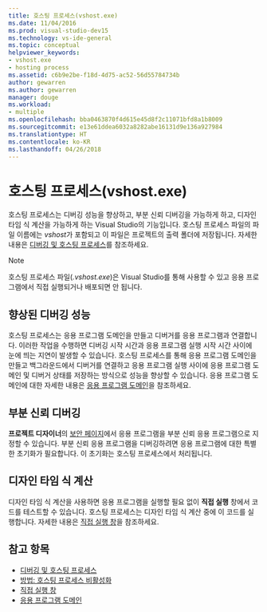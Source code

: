 ```yaml
---
title: 호스팅 프로세스(vshost.exe)
ms.date: 11/04/2016
ms.prod: visual-studio-dev15
ms.technology: vs-ide-general
ms.topic: conceptual
helpviewer_keywords:
- vshost.exe
- hosting process
ms.assetid: c6b9e2be-f18d-4d75-ac52-56d55784734b
author: gewarren
ms.author: gewarren
manager: douge
ms.workload:
- multiple
ms.openlocfilehash: bba0463870f4d615e45d8f2c11071bfd8a1b8009
ms.sourcegitcommit: e13e61ddea6032a8282abe16131d9e136a927984
ms.translationtype: HT
ms.contentlocale: ko-KR
ms.lasthandoff: 04/26/2018
---
```

# <a name="hosting-process-vshostexe"></a>호스팅 프로세스(vshost.exe)

호스팅 프로세스는 디버깅 성능을 향상하고, 부분 신뢰 디버깅을 가능하게 하고, 디자인 타임 식 계산을 가능하게 하는 Visual Studio의 기능입니다. 호스팅 프로세스 파일의 파일 이름에는 *vshost*가 포함되고 이 파일은 프로젝트의 출력 폴더에 저장됩니다. 자세한 내용은 [디버깅 및 호스팅 프로세스](../debugger/debugging-and-the-hosting-process.md)를 참조하세요.

> [!NOTE]
> 호스팅 프로세스 파일(*.vshost.exe*)은 Visual Studio를 통해 사용할 수 있고 응용 프로그램에서 직접 실행되거나 배포되면 안 됩니다.

## <a name="improved-debugging-performance"></a>향상된 디버깅 성능
 호스팅 프로세스는 응용 프로그램 도메인을 만들고 디버거를 응용 프로그램과 연결합니다. 이러한 작업을 수행하면 디버깅 시작 시간과 응용 프로그램 실행 시작 시간 사이에 눈에 띄는 지연이 발생할 수 있습니다. 호스팅 프로세스를 통해 응용 프로그램 도메인을 만들고 백그라운드에서 디버거를 연결하고 응용 프로그램 실행 사이에 응용 프로그램 도메인 및 디버거 상태를 저장하는 방식으로 성능을 향상할 수 있습니다. 응용 프로그램 도메인에 대한 자세한 내용은 [응용 프로그램 도메인](/dotnet/framework/app-domains/application-domains)을 참조하세요.

## <a name="partial-trust-debugging"></a>부분 신뢰 디버깅
 **프로젝트 디자이너**의 [보안 페이지](../ide/reference/security-page-project-designer.md)에서 응용 프로그램을 부분 신뢰 응용 프로그램으로 지정할 수 있습니다. 부분 신뢰 응용 프로그램을 디버깅하려면 응용 프로그램에 대한 특별한 초기화가 필요합니다. 이 초기화는 호스팅 프로세스에서 처리됩니다.

## <a name="design-time-expression-evaluation"></a>디자인 타임 식 계산
 디자인 타임 식 계산을 사용하면 응용 프로그램을 실행할 필요 없이 **직접 실행** 창에서 코드를 테스트할 수 있습니다. 호스팅 프로세스는 디자인 타임 식 계산 중에 이 코드를 실행합니다. 자세한 내용은 [직접 실행 창](../ide/reference/immediate-window.md)을 참조하세요.

## <a name="see-also"></a>참고 항목

- [디버깅 및 호스팅 프로세스](../debugger/debugging-and-the-hosting-process.md)
- [방법: 호스팅 프로세스 비활성화](../ide/how-to-disable-the-hosting-process.md)
- [직접 실행 창](../ide/reference/immediate-window.md)
- [응용 프로그램 도메인](/dotnet/framework/app-domains/application-domains)